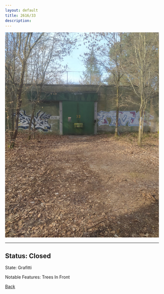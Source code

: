 ```yaml
---
layout: default
title: 2616/33
description: 
---
```

![image](https://raw.githubusercontent.com/Feuerstern3001/feuerstern3001.github.io/main/forest/bunker/2616-33.jpeg)

* * *

## Status: Closed

State: Grafitti

Notable Features: Trees In Front

[Back](/./forest/bunker.html)
